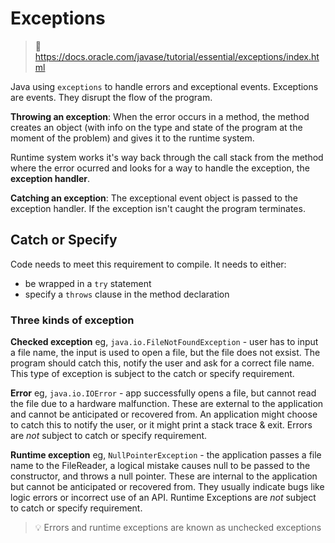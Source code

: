 # Exceptions

> :pencil: https://docs.oracle.com/javase/tutorial/essential/exceptions/index.html

Java using `exceptions` to handle errors and exceptional events.
Exceptions are events.  They disrupt the flow of the program.  

**Throwing an exception**: When the error occurs in a method, the method creates an object (with info on the type and state of the program at the moment of the problem) and gives it to the runtime system.

Runtime system works it's way back through the call stack from the method where the error ocurred and looks for a way to handle the exception, the **exception handler**.  

**Catching an exception**: The exceptional event object is passed to the exception handler.  If the exception isn't caught the program terminates.

## Catch or Specify

Code needs to meet this requirement to compile.  It needs to either:
- be wrapped in a `try` statement
- specify a `throws` clause in the method declaration

### Three kinds of exception

**Checked exception**
eg, `java.io.FileNotFoundException` - user has to input a file name, the input is used to open a file, but the file does not exsist.
The program should catch this, notify the user and ask for a correct file name.
This type of exception is subject to the catch or specify requirement.

**Error**
eg, `java.io.IOError` - app successfully opens a file, but cannot read the file due to a hardware malfunction.
These are external to the application and cannot be anticipated or recovered from. An application might choose to catch this to notify the user, or it might print a stack trace & exit.
Errors are *not* subject to catch or specify requirement.

**Runtime exception**
eg, `NullPointerException` - the application passes a file name to the FileReader, a logical mistake causes null to be passed to the constructor, and throws a null pointer.
These are internal to the application but cannot be anticipated or recovered from.  They usually indicate bugs like logic errors or incorrect use of an API.
Runtime Exceptions are *not* subject to catch or specify requirement.

> :bulb: Errors and runtime exceptions are known as unchecked exceptions



